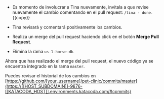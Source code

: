 * Es momento de involucrar a Tina nuevamente, invítala a que revise nuevamente el cambio comentando en el pull request: `/tina - done.`{{copy}}

* Tina revisará y comentará positivamente los cambios.

* Realiza un merge del pull request haciendo click en el botón **Merge Pull Request**.
  
* Elimina la rama `us-1-horse-db`.

Ahora que has realizado el merge del pull request, el nuevo código ya se encuentra integrado en la rama `master`.

Puedes revisar el historial de los cambios en [https://github.com/[your_username]/pet-clinic/commits/master](https://[[HOST_SUBDOMAIN]]-9876-[[KATACODA_HOST]].environments.katacoda.com/#commits)